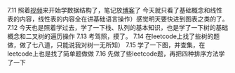 7.11
照着[视频](https://www.bilibili.com/video/BV1nJ411V7bd?p=33&spm_id_from=333.337.top_right_bar_window_history.content.click&vd_source=5cb53847702a72b5974abb7eb3fa7fa0)来开始学数据结构了，笔记放[博客](https://www.matto.top/leetcode/%E6%95%B0%E6%8D%AE%E7%BB%93%E6%9E%84%E5%AD%A6%E4%B9%A0%E7%AC%94%E8%AE%B0.html)了
今天就只看了基础概念和线性表的内容，线性表的内容全在讲基础语言操作）感觉明天要快进到图表之类的了。
7.12
今天也是照着学过去，学了一下栈、队列的基本知识，也是学了一下树的基础概念和二叉树的遍历操作
7.13
考驾照，摸了。
7.14
在leetcode上找了些树的题做，做了七八道，只能说我对树一无所知）
7.15
学了一下图，并查集，在leetcode上也是找了简单题做做
7.16
先做了些leetcode题，再把四种排序方法学了一下
